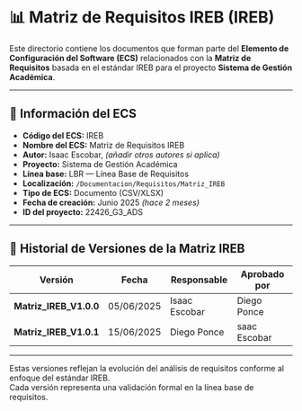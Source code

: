 # 📊 Matriz de Requisitos IREB (IREB)

Este directorio contiene los documentos que forman parte del **Elemento de Configuración del Software (ECS)** relacionados con la **Matriz de Requisitos** basada en el estándar IREB para el proyecto **Sistema de Gestión Académica**.

---

## 📌 Información del ECS

- **Código del ECS:** IREB  
- **Nombre del ECS:** Matriz de Requisitos IREB  
- **Autor:** Isaac Escobar, *(añadir otros autores si aplica)*  
- **Proyecto:** Sistema de Gestión Académica  
- **Línea base:** LBR — Línea Base de Requisitos  
- **Localización:** `/Documentacion/Requisitos/Matriz_IREB`  
- **Tipo de ECS:** Documento (CSV/XLSX)  
- **Fecha de creación:** Junio 2025 *(hace 2 meses)*  
- **ID del proyecto:** 22426_G3_ADS  

---

## 📜 Historial de Versiones de la Matriz IREB

| Versión                | Fecha       | Responsable     | Aprobado por       |
|------------------------|-------------|-----------------|--------------------|
| **Matriz_IREB_V1.0.0** | 05/06/2025  | Isaac Escobar   | Diego Ponce |
| **Matriz_IREB_V1.0.1** | 15/06/2025  | Diego Ponce      | saac Escobar          |

---

Estas versiones reflejan la evolución del análisis de requisitos conforme al enfoque del estándar IREB.  
Cada versión representa una validación formal en la línea base de requisitos.
